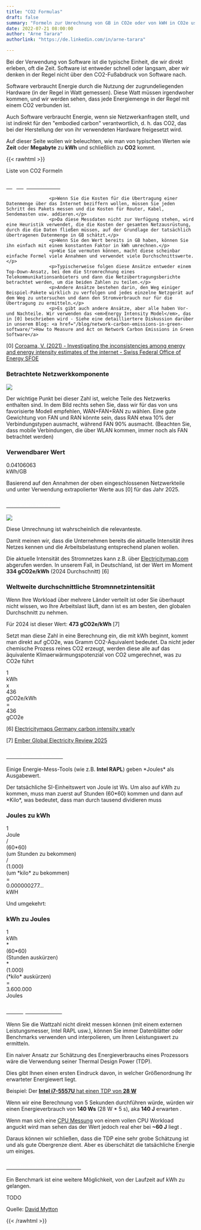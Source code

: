 ```yaml
---
title: "CO2 Formulas"
draft: false
summary: "Formeln zur Umrechnung von GB in CO2e oder von kWH in CO2e usw."
date: 2022-07-21 08:00:00
author: "Arne Tarara"
authorlink: "https://de.linkedin.com/in/arne-tarara"

---
```


Bei der Verwendung von Software ist die typische Einheit, die wir direkt erleben, oft die Zeit. Software ist entweder schnell oder langsam,
aber wir denken in der Regel nicht über den CO2-Fußabdruck von Software nach.

Software verbraucht Energie durch die Nutzung der zugrundeliegenden Hardware (in der Regel in Watt gemessen). Diese Watt müssen irgendwoher kommen, und wir werden sehen, dass jede Energiemenge in der Regel mit einem CO2 verbunden ist.

Auch Software verbraucht Energie, wenn sie Netzwerkanfragen stellt, und ist indirekt für den "embodied carbon" verantwortlich, d. h. das CO2, das bei der Herstellung der von ihr verwendeten Hardware freigesetzt wird.

Auf dieser Seite wollen wir beleuchten, wie man von typischen Werten wie **Zeit** oder **Megabyte** zu **kWh** und schließlich zu **CO2** kommt.

{{< rawhtml >}}
                </div>
            </div>
    </section><!-- end about -->
    <section class="single-page bg-two">
        <div class="section-two">
            <div class="title-two">Liste von CO2 Formeln</div>
            <div class="separator"><div class="line line-1"></div></div>
            <div class="data-content-one">
                <div class="ui segment">
                    <div class="header">
                        <a class="ui blue ribbon label" href="#gigabytes-to-kwh" id="gigabytes-to-kwh">
                            <h3 style="color: #fff;">Gigabytes zu kwH</h3>
                        </a>
                    </div>
                    <p></p>

                    <p>Wenn Sie die Kosten für die Übertragung einer Datenmenge über das Internet beziffern wollen, müssen Sie jeden Schritt des Pakets messen und die Kosten für Router, Kabel, Sendemasten usw. addieren.</p>
                    <p>Da diese Messdaten nicht zur Verfügung stehen, wird eine Heuristik verwendet, die die Kosten der gesamten Netzausrüstung, durch die die Daten fließen müssen, auf der Grundlage der tatsächlich übertragenen Datenmenge in GB schätzt.</p>
                    <p>Wenn Sie den Wert bereits in GB haben, können Sie ihn einfach mit einem konstanten Faktor in kWh umrechnen.</p>
                    <p>Wie Sie vermuten können, macht diese scheinbar einfache Formel viele Annahmen und verwendet viele Durchschnittswerte.</p>
                    <p>Typischerweise folgen diese Ansätze entweder einem Top-Down-Ansatz, bei dem die Stromrechnung eines Telekommunikationsanbieters und dann die Netzübertragungsberichte betrachtet werden, um die beiden Zahlen zu teilen.</p>
                    <p>Andere Ansätze bestehen darin, den Weg einiger Beispiel-Pakete wirklich zu verfolgen und jedes einzelne Netzgerät auf dem Weg zu untersuchen und dann den Stromverbrauch nur für die Übertragung zu ermitteln.</p>
                    <p>Es gibt auch andere Ansätze, aber alle haben Vor- und Nachteile. Wir verwenden das <em>Energy Intensity Model</em>, das in [0] beschrieben wird - Siehe eine detailliertere Diskussion darüber in unserem Blog: <a href="/blog/network-carbon-emissions-in-green-software/">How to Measure and Act on Network Carbon Emissions in Green Software</a>
</p>
                    <p>[0] <a href="https://vs.inf.ethz.ch/publ/papers/Coroama2021_InternetEnergy.pdf">Coroama, V. (2021) - Investigating the inconsistencies among energy and energy intensity estimates of the internet - Swiss Federal Office of Energy SFOE</a></p>
                    <h3>Betrachtete Netzwerkkomponente</h3>
                    <img class="ui large floated right rounded bordered image" src="/img/blog/boundaries_network_emissions_coroma.webp">
                    <p>Der wichtige Punkt bei dieser Zahl ist, welche Teile des Netzwerks enthalten sind. In dem Bild rechts sehen Sie, dass wir für das von uns favorisierte Modell empfehlen, WAN+FAN+RAN zu wählen. Eine gute Gewichtung von FAN und RAN könnte sein, dass RAN etwa 10% der Verbindungstypen ausmacht, während FAN 90% ausmacht. (Beachten Sie, dass mobile Verbindungen, die über WLAN kommen, immer noch als FAN betrachtet werden)</p>
                    <h3>Verwendbarer Wert</h3>
                    <div class="ui four mini statistics">
                        <div class="statistic">
                            <div class="value">0.04106063</div>
                            <div class="label">kWh/GB</div>
                        </div>
                        <p>Basierend auf den Annahmen der oben eingeschlossenen Netzwerkteile <br> und unter Verwendung extrapolierter Werte aus [0] für das Jahr 2025.</p>
                    </div>
                </div>
                <!-- end segment -->
                <div class="ui segment">
                    <div class="header">
                        <a class="ui yellow ribbon label" href="#from-kwh-to-co2e" id="from-kwh-to-co2e">
                            <h3 style="color: #fff;">Von kWh zu CO2e</h3>
                        </a>
                    </div>
                    <p></p>
                    <img class="ui large floated right rounded bordered image" src="/img/co2-formulas/electricitymap_de.webp">
                    <p>Diese Umrechnung ist wahrscheinlich die relevanteste.</p>
                    <p>Damit meinen wir, dass die Unternehmen bereits die aktuelle Intensität ihres Netzes kennen und die Arbeitsbelastung entsprechend planen wollen.</p>
                    <p>Die aktuelle Intensität des Stromnetzes kann z.B. über <a href="https://app.electricitymaps.com/zone/DE">Electricitymap.com</a> abgerufen werden. In unserem Fall, in Deutschland, ist der Wert im Moment <strong>334 gCO2e/kWh</strong> (2024 Durchschnitt) [6]</p>
                    <h3>Weltweite durchschnittliche Stromnnetzintensität</h3>
                    <p>Wenn Ihre Workload über mehrere Länder verteilt ist oder Sie überhaupt nicht wissen, wo Ihre Arbeitslast läuft, dann ist es am besten, den globalen Durchschnitt zu nehmen.</p>
                    <p>Für 2024 ist dieser Wert: <strong>473 gCO2e/kWh</strong> [7]</p>
                    <p>Setzt man diese Zahl in eine Berechnung ein, die mit kWh beginnt, kommt man direkt auf gCO2e, was Gramm CO2-Äquivalent bedeutet. Da nicht jeder chemische Prozess reines CO2 erzeugt, werden diese alle auf das äquivalente Klimaerwärmungspotenzial von CO2 umgerechnet, was zu CO2e führt</p>
                    <div class="ui five mini statistics">
                        <div class="statistic">
                            <div class="value">1</div>
                            <div class="label">kWh</div>
                        </div>
                        <div class="statistic gc-stats-multiply"><div class="value">x</div></div>
                        <div class="statistic">
                            <div class="value">436</div>
                            <div class="label">gCO2e/kWh</div>
                        </div>
                        <div class="statistic gc-stats-multiply"><div class="value">=</div></div>
                        <div class="statistic">
                            <div class="value">436</div>
                            <div class="label">gCO2e</div>
                        </div>
                    </div>
                    <p>[6] <a href="https://app.electricitymaps.com/zone/DE/all/yearly">Electricitymaps Germany carbon intensity yearly</a></p>
                    <p>[7] <a href="https://ember-energy.org/app/uploads/2025/04/Report-Global-Electricity-Review-2025.pdf">Ember Global Electricity Review 2025</a></p>
                </div>
                <!-- end segment -->
                <div class="ui segment" id="calculating-savings">
                    <div class="header">
                        <a class="ui blue ribbon label" href="#from-joules-to-kwh" id="from-joules-to-kwh">
                            <h3 style="color: #fff;">Von Joules zu kwH</h3>
                        </a>
                    </div>
                    <p></p>
                    <p>Einige Energie-Mess-Tools (wie z.B. <strong>Intel RAPL</strong>) geben *Joules* als Ausgabewert.</p>
                    <p>Der tatsächliche SI-Einheitswert von Joule ist Ws. Um also auf kWh zu kommen, muss man zuerst auf Stunden (60*60) kommen und dann auf *Kilo*, was bedeutet, dass man durch tausend dividieren muss</p>
                    <h3>Joules zu kWh</h3>
                    <div class="ui ten mini statistics">
                        <div class="statistic">
                            <div class="value">1</div>
                            <div class="label">Joule</div>
                        </div>
                        <div class="statistic gc-stats-multiply"><div class="value">/</div></div>
                        <div class="statistic">
                            <div class="value">(60*60)</div>
                            <div class="label">(um Stunden zu bekommen)</div>
                        </div>
                        <div class="statistic gc-stats-multiply"><div class="value">/</div></div>
                        <div class="statistic">
                            <div class="value">(1.000)</div>
                            <div class="label">(um *kilo* zu bekommen)</div>
                        </div>
                        <div class="statistic gc-stats-multiply"><div class="value">=</div></div>
                        <div class="statistic">
                            <div class="value">0.000000277...</div>
                            <div class="label">kWH</div>
                        </div>
                    </div>
                    <p>Und umgekehrt:</p>
                    <h3>kWh zu Joules</h3>
                    <div class="ui eight mini statistics">
                        <div class="statistic">
                            <div class="value">1</div>
                            <div class="label">kWh</div>
                        </div>
                        <div class="statistic gc-stats-multiply"><div class="value">*</div></div>
                        <div class="statistic">
                            <div class="value">(60*60)</div>
                            <div class="label">(Stunden auskürzen)</div>
                        </div>
                        <div class="statistic gc-stats-multiply"><div class="value">*</div></div>
                        <div class="statistic">
                            <div class="value">(1.000)</div>
                            <div class="label">(*kilo* auskürzen)</div>
                        </div>
                        <div class="statistic gc-stats-multiply"><div class="value">=</div></div>
                        <div class="statistic">
                            <div class="value">3.600.000</div>
                            <div class="label">Joules</div>
                        </div>
                    </div>
                </div>
                <!-- end segment -->
                <div class="ui segment">
                    <div class="header">
                        <a class="ui green ribbon label" href="#from-specs-to-kwh" id="from-specs-to-kwh">
                            <h3 style="color: #fff;">Von Specs zu kWh</h3>
                        </a>
                    </div>
                    <p></p>
                    <p>Wenn Sie die Wattzahl nicht direkt messen können (mit einem externen Leistungsmesser, Intel RAPL usw.), können Sie immer Datenblätter oder Benchmarks verwenden und interpolieren, um Ihren Leistungswert zu ermitteln.</p>
                    <p>Ein naiver Ansatz zur Schätzung des Energieverbrauchs eines Prozessors wäre die Verwendung seiner Thermal Design Power (TDP).</p>
                    <p>Dies gibt Ihnen einen ersten Eindruck davon, in welcher Größenordnung Ihr erwarteter Energiewert liegt.</p>
                    <p>Beispiel: Der <a href="https://ark.intel.com/content/www/de/de/ark/products/84993/intel-core-i75557u-processor-4m-cache-up-to-3-40-ghz.html"><strong>Intel i7-5557U</strong> hat einen TDP von <strong>28 W</strong></a></p>
                    <p>Wenn wir eine Berechnung von 5 Sekunden durchführen würde, würden wir einen Energieverbrauch von  <strong>140 Ws</strong> (28 W * 5 s), aka <strong>140 J</strong> erwarten .</p>
                    <p>Wenn man sich eine <a href="https://metrics.green-coding.io/stats.html?id=280ab840-a360-481f-8be7-b2712fde6281">CPU Messung</a> von einem vollen CPU Workload anguckt wird man sehen das der Wert jedoch real eher bei <strong>~60 J</strong> liegt .</p>
                    <p>Daraus können wir schließen, dass die TDP eine sehr grobe Schätzung ist und als gute Obergrenze dient. Aber es überschätzt die tatsächliche Energie um einiges.</p>
                </div>
                <!-- end segment -->
                <div class="ui segment">
                    <div class="header">
                        <a class="ui green ribbon label" href="#">
                            <h3 style="color: #fff;">Von Benchmarks zu kWh</h3>
                        </a>
                    </div>
                    <p></p>
                    <p>Ein Benchmark ist eine weitere Möglichkeit, von der Laufzeit auf kWh zu gelangen.</p>
                    <p>TODO</p>
                    <p>Quelle: <a href="https://github.com/cloud-carbon-footprint/cloud-carbon-coefficients">David Mytton</a></p>
                </div>
                <!-- end segment -->
{{< /rawhtml >}}
